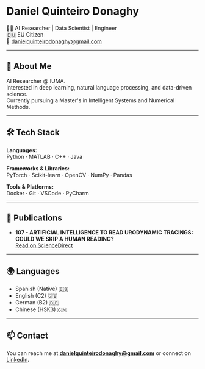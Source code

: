 # Daniel Quinteiro Donaghy

👨‍💻 AI Researcher | Data Scientist | Engineer  
🇪🇺 EU Citizen  
📧 danielquinteirodonaghy@gmail.com

---

## 🧠 About Me

AI Researcher @ IUMA.  
Interested in deep learning, natural language processing, and data-driven science.  
Currently pursuing a Master's in Intelligent Systems and Numerical Methods.

---

## 🛠 Tech Stack

**Languages:**  
Python · MATLAB · C++ · Java  

**Frameworks & Libraries:**  
PyTorch · Scikit-learn · OpenCV · NumPy · Pandas  

**Tools & Platforms:**  
Docker · Git · VSCode · PyCharm  

---

## 📄 Publications

- **107 - ARTIFICIAL INTELLIGENCE TO READ URODYNAMIC TRACINGS: COULD WE SKIP A HUMAN READING?**  
  [Read on ScienceDirect](https://www.sciencedirect.com/science/article/pii/S2772973724007549?via%3Dihub)

---

## 🌍 Languages

- Spanish (Native) 🇪🇸  
- English (C2) 🇬🇧  
- German (B2) 🇩🇪  
- Chinese (HSK3) 🇨🇳

---

## 📫 Contact

You can reach me at **danielquinteirodonaghy@gmail.com** or connect on [LinkedIn](https://www.linkedin.com/in/danielquinteiro/).
